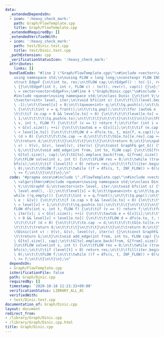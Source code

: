 ```yaml
---
data:
  _extendedDependsOn:
  - icon: ':heavy_check_mark:'
    path: Graph/FlowTemplate.cpp
    title: Graph/FlowTemplate.cpp
  _extendedRequiredBy: []
  _extendedVerifiedWith:
  - icon: ':heavy_check_mark:'
    path: test/Dinic.test.cpp
    title: test/Dinic.test.cpp
  _pathExtension: cpp
  _verificationStatusIcon: ':heavy_check_mark:'
  attributes:
    links: []
  bundledCode: "#line 2 \"Graph/FlowTemplate.cpp\"\n#include <vector>\n#include <limits>\n\
    using namespace std;\n\nusing FLOW = long long;\nconstexpr FLOW INF_FLOW = numeric_limits<FLOW>::max();\n\
    struct EdgeF {\n\tint to, rev;\n\tFLOW cap;\n\tEdgeF() : to(-1), rev(-1), cap(-1)\
    \ {}\n\tEdgeF(int t, int r, FLOW c) : to(t), rev(r), cap(c) {}\n};\nusing GraphF\
    \ = vector<vector<EdgeF>>;\n#line 4 \"Graph/Dinic.cpp\"\n#include <algorithm>\n\
    #include <queue>\nusing namespace std;\n\nclass Dinic {\n\tint V;\n\tGraphF G;\n\
    \tvector<int> level, iter;\n\tvoid bfs(int s) {\n\t\tfill(level.begin(), level.end(),\
    \ -1);\n\t\tlevel[s] = 0;\n\t\tqueue<int> q;\n\t\tq.push(s);\n\t\twhile (!q.empty())\
    \ {\n\t\t\tint v = q.front();\n\t\t\tq.pop();\n\t\t\tfor (auto& e : G[v]) {\n\t\
    \t\t\tif (e.cap > 0 && level[e.to] < 0) {\n\t\t\t\t\tlevel[e.to] = level[v] +\
    \ 1;\n\t\t\t\t\tq.push(e.to);\n\t\t\t\t}\n\t\t\t}\n\t\t}\n\t}\n\tFLOW dfs(int\
    \ v, int t, FLOW f) {\n\t\tif (v == t) return f;\n\t\tfor (int i = iter[v]; i\
    \ < G[v].size(); ++i) {\n\t\t\tauto& e = G[v][i];\n\t\t\tif (e.cap > 0 && level[v]\
    \ < level[e.to]) {\n\t\t\t\tFLOW d = dfs(e.to, t, min(f, e.cap));\n\t\t\t\tif\
    \ (d > 0) {\n\t\t\t\t\te.cap -= d;\n\t\t\t\t\tG[e.to][e.rev].cap += d;\n\t\t\t\
    \t\treturn d;\n\t\t\t\t}\n\t\t\t}\n\t\t}\n\t\treturn 0;\n\t}\n\npublic:\n\tDinic(int\
    \ v) : V(v), G(v), level(v), iter(v) {}\n\tconst GraphF& get_G() {\n\t\treturn\
    \ G;\n\t}\n\tvoid add_edge(int from, int to, FLOW cap) {\n\t\tG[from].emplace_back(to,\
    \ G[to].size(), cap);\n\t\tG[to].emplace_back(from, G[from].size() - 1, 0);\n\t\
    }\n\tFLOW solve(int s, int t) {\n\t\tFLOW res = 0;\n\t\twhile (true) {\n\t\t\t\
    bfs(s);\n\t\t\tif (level[t] < 0) return res;\n\t\t\tfill(iter.begin(), iter.end(),\
    \ 0);\n\t\t\tFLOW f;\n\t\t\twhile ((f = dfs(s, t, INF_FLOW)) > 0)\n\t\t\t\tres\
    \ += f;\n\t\t}\n\t}\n};\n"
  code: "#pragma once\n#include \"./FlowTemplate.cpp\"\n#include <vector>\n#include\
    \ <algorithm>\n#include <queue>\nusing namespace std;\n\nclass Dinic {\n\tint\
    \ V;\n\tGraphF G;\n\tvector<int> level, iter;\n\tvoid bfs(int s) {\n\t\tfill(level.begin(),\
    \ level.end(), -1);\n\t\tlevel[s] = 0;\n\t\tqueue<int> q;\n\t\tq.push(s);\n\t\t\
    while (!q.empty()) {\n\t\t\tint v = q.front();\n\t\t\tq.pop();\n\t\t\tfor (auto&\
    \ e : G[v]) {\n\t\t\t\tif (e.cap > 0 && level[e.to] < 0) {\n\t\t\t\t\tlevel[e.to]\
    \ = level[v] + 1;\n\t\t\t\t\tq.push(e.to);\n\t\t\t\t}\n\t\t\t}\n\t\t}\n\t}\n\t\
    FLOW dfs(int v, int t, FLOW f) {\n\t\tif (v == t) return f;\n\t\tfor (int i =\
    \ iter[v]; i < G[v].size(); ++i) {\n\t\t\tauto& e = G[v][i];\n\t\t\tif (e.cap\
    \ > 0 && level[v] < level[e.to]) {\n\t\t\t\tFLOW d = dfs(e.to, t, min(f, e.cap));\n\
    \t\t\t\tif (d > 0) {\n\t\t\t\t\te.cap -= d;\n\t\t\t\t\tG[e.to][e.rev].cap += d;\n\
    \t\t\t\t\treturn d;\n\t\t\t\t}\n\t\t\t}\n\t\t}\n\t\treturn 0;\n\t}\n\npublic:\n\
    \tDinic(int v) : V(v), G(v), level(v), iter(v) {}\n\tconst GraphF& get_G() {\n\
    \t\treturn G;\n\t}\n\tvoid add_edge(int from, int to, FLOW cap) {\n\t\tG[from].emplace_back(to,\
    \ G[to].size(), cap);\n\t\tG[to].emplace_back(from, G[from].size() - 1, 0);\n\t\
    }\n\tFLOW solve(int s, int t) {\n\t\tFLOW res = 0;\n\t\twhile (true) {\n\t\t\t\
    bfs(s);\n\t\t\tif (level[t] < 0) return res;\n\t\t\tfill(iter.begin(), iter.end(),\
    \ 0);\n\t\t\tFLOW f;\n\t\t\twhile ((f = dfs(s, t, INF_FLOW)) > 0)\n\t\t\t\tres\
    \ += f;\n\t\t}\n\t}\n};\n"
  dependsOn:
  - Graph/FlowTemplate.cpp
  isVerificationFile: false
  path: Graph/Dinic.cpp
  requiredBy: []
  timestamp: '2020-10-18 11:21:32+09:00'
  verificationStatus: LIBRARY_ALL_AC
  verifiedWith:
  - test/Dinic.test.cpp
documentation_of: Graph/Dinic.cpp
layout: document
redirect_from:
- /library/Graph/Dinic.cpp
- /library/Graph/Dinic.cpp.html
title: Graph/Dinic.cpp
---
```


